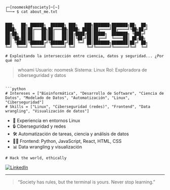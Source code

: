 ```
┌─[noomesk@fsociety]─[~]
└──╼ $ cat about_me.txt


███╗   ██╗ ██████╗  ██████╗ ███╗   ███╗███████╗███████╗██╗  ██╗
████╗  ██║██╔═══██╗██╔═══██╗████╗ ████║██╔════╝██╔════╝╚██╗██╔╝
██╔██╗ ██║██║   ██║██║   ██║██╔████╔██║█████╗  ███████╗ ╚███╔╝ 
██║╚██╗██║██║   ██║██║   ██║██║╚██╔╝██║██╔══╝  ╚════██║ ██╔██╗ 
██║ ╚████║╚██████╔╝╚██████╔╝██║ ╚═╝ ██║███████╗███████║██╔╝ ██╗
╚═╝  ╚═══╝ ╚═════╝  ╚═════╝ ╚═╝     ╚═╝╚══════╝╚══════╝╚═╝  ╚═╝

# Exploitando la intersección entre ciencia, datos y seguridad... ¿Por qué no?

```
> whoami
Usuario: noomesk
Sistema: Linux
Rol: Exploradora de ciberseguridad y datos
```

```python
# Intereses = ["Bioinformática", "Desarrollo de Software", "Ciencia de Datos", "Modelado de Datos", "Automatización", "Linux", "Ciberseguridad"]
# Skills = ["Linux", "Ciberseguridad (redes)", "Frontend", "Data wrangling", "Visualización de datos"]
```

- 🐧 Experiencia en entornos Linux
- 🔒 Ciberseguridad y redes 
- 🛠️ Automatización de tareas, ciencia y análisis de datos
- 👩‍💻 Frontend: Python, JavaScript, React, HTML, CSS
- 📊 Data wrangling y visualización

```text
# Hack the world, ethically
```

[![LinkedIn](https://img.shields.io/badge/LinkedIn-Angie%20Paola%20Plazas-blue?style=flat&logo=linkedin)](https://www.linkedin.com/in/angie-paola-plazas-a008202a0/)

---

> “Society has rules, but the terminal is yours. Never stop learning.”
